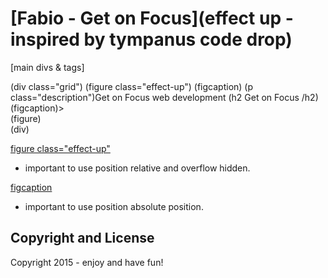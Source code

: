 # [Fabio - Get on Focus](effect up -  inspired by tympanus code drop)

[main divs & tags]

(div class="grid")
	(figure class="effect-up")
		(figcaption)
			(p class="description")Get on Focus web development
            (h2 Get on Focus /h2)
        (figcaption)>           
    (figure)                  
(div) 

[figure class="effect-up"]()
- important to use position relative and overflow hidden.

[figcaption]()
- important to use position absolute position.

## Copyright and License

Copyright 2015 - enjoy and have fun!